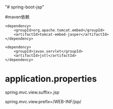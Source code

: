 "# spring-boot-jsp" 

#maven依赖

	<dependency>
		<groupId>org.apache.tomcat.embed</groupId>
		<artifactId>tomcat-embed-jasper</artifactId>
	</dependency>

	<dependency>
		<groupId>javax.servlet</groupId>
		<artifactId>jstl</artifactId>
	</dependency>
		
# application.properties

spring.mvc.view.suffix=.jsp

spring.mvc.view.prefix=/WEB-INF/jsp/
